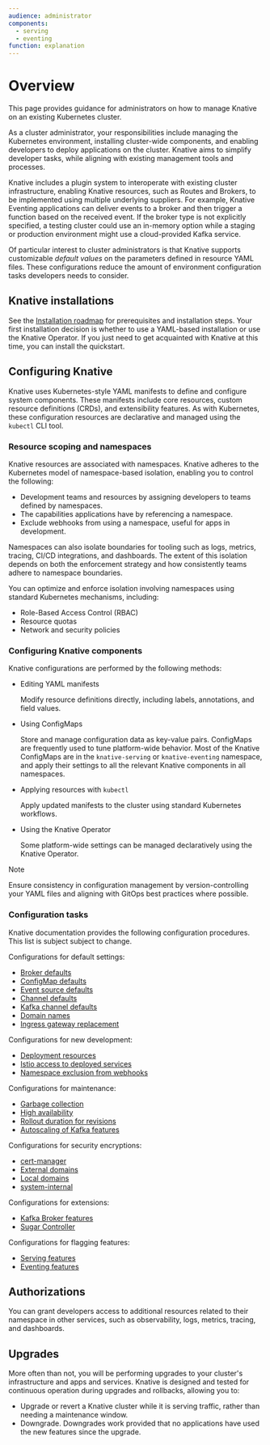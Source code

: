 ```yaml
---
audience: administrator
components:
  - serving
  - eventing
function: explanation
---
```

# Overview

This page provides guidance for administrators on how to manage Knative on an existing Kubernetes cluster.

As a cluster administrator, your responsibilities include managing the Kubernetes environment, installing cluster-wide components, and enabling developers to deploy applications on the cluster. Knative aims to simplify developer tasks, while aligning with existing management tools and processes.

Knative includes a plugin system to interoperate with existing cluster infrastructure, enabling Knative resources, such as Routes and Brokers, to be implemented using multiple underlying suppliers. For example, Knative Eventing applications can deliver events to a broker and then trigger a function based on the received event. If the broker type is not explicitly specified, a testing cluster could use an in-memory option while a staging or production environment might use a cloud-provided Kafka service.

Of particular interest to cluster administrators is that Knative supports customizable _default values_ on the parameters defined in resource YAML files. These configurations reduce the amount of environment configuration tasks developers needs to consider.

## Knative installations

See the [Installation roadmap](../install/README.md#installation-roadmap) for prerequisites and installation steps. Your first installation decision is whether to use a YAML-based installation or use the Knative Operator. If you just need to get acquainted with Knative at this time, you can install the quickstart.

## Configuring Knative

Knative uses Kubernetes-style YAML manifests to define and configure system components. These manifests include core resources, custom resource definitions (CRDs), and extensibility features. As with Kubernetes, these configuration resources are declarative and managed using the `kubectl` CLI tool.

### Resource scoping and namespaces

Knative resources are associated with namespaces. Knative adheres to the Kubernetes model of namespace-based isolation, enabling you to control the following:

- Development teams and resources by assigning developers to teams defined by namespaces.
- The capabilities applications have by referencing a namespace.
- Exclude webhooks from using a namespace, useful for apps in development.

Namespaces can also isolate boundaries for tooling such as logs, metrics, tracing, CI/CD integrations, and dashboards. The extent of this isolation depends on both the enforcement strategy and how consistently teams adhere to namespace boundaries.

You can optimize and enforce isolation involving namespaces using standard Kubernetes mechanisms, including:

- Role-Based Access Control (RBAC)
- Resource quotas
- Network and security policies

### Configuring Knative components

Knative configurations are performed by the following methods:

- Editing YAML manifests

    Modify resource definitions directly, including labels, annotations, and field values.

- Using ConfigMaps

    Store and manage configuration data as key-value pairs. ConfigMaps are frequently used to tune platform-wide behavior. Most of the Knative ConfigMaps are in the `knative-serving` or `knative-eventing` namespace, and apply their settings to all the relevant Knative components in all namespaces.

- Applying resources with `kubectl`

    Apply updated manifests to the cluster using standard Kubernetes workflows.

- Using the Knative Operator

    Some platform-wide settings can be managed declaratively using the Knative Operator.

> [!NOTE]
> Ensure consistency in configuration management by version-controlling your YAML files and aligning with GitOps best practices where possible.

### Configuration tasks

Knative documentation provides the following configuration procedures. This list is subject subject to change.

Configurations for default settings:

- [Broker defaults](../eventing/configuration/broker-configuration.md)
- [ConfigMap defaults](../serving/configuration/config-defaults.md)
- [Event source defaults](../eventing/configuration/sources-configuration.md)
- [Channel defaults](../eventing/configuration/channel-configuration.md)
- [Kafka channel defaults](../eventing/configuration/kafka-channel-configuration.md)
- [Domain names](../serving/using-a-custom-domain.md)
- [Ingress gateway replacement](../serving/setting-up-custom-ingress-gateway.md)

Configurations for new development:

- [Deployment resources](../serving/configuration/deployment.md)
- [Istio access to deployed services](../serving/istio-authorization.md)
- [Namespace exclusion from webhooks](../serving/istio-authorization.md)

Configurations for maintenance:

- [Garbage collection](../serving/revisions/revision-admin-config-options.md)
- [High availability](../serving/config-ha.md)
- [Rollout duration for revisions](../serving/configuration/rolling-out-latest-revision-configmap.md)
- [Autoscaling of Kafka features](../eventing/configuration/keda-configuration.md)

Configurations for security encryptions:

- [cert-manager](../serving/encryption/configure-certmanager-integration.md)
- [External domains](../serving/encryption/external-domain-tls.md)
- [Local domains](../serving/encryption/cluster-local-domain-tls.md)
- [system-internal](../serving/encryption/system-internal-tls.md)

Configurations for extensions:

- [Kafka Broker features](../serving/encryption/system-internal-tls.md)
- [Sugar Controller](../eventing/configuration/sugar-configuration.md)

Configurations for flagging features:

- [Serving features](../serving/configuration/feature-flags.md)
- [Eventing features](../eventing/features/README.md)

## Authorizations

You can grant developers access to additional resources related to their namespace in other services, such as observability, logs, metrics, tracing, and dashboards.

## Upgrades

More often than not, you will be performing upgrades to your cluster's infrastructure and apps and services. Knative is designed and tested for continuous operation during upgrades and rollbacks, allowing you to:

- Upgrade or revert a Knative cluster while it is serving traffic, rather than needing a maintenance window.
- Downgrade. Downgrades work provided that no applications have used the new features since the upgrade.
